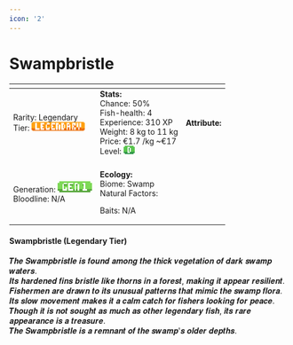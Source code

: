 ```yaml
---
icon: '2'
---
```


# Swampbristle



<table data-view="cards"><thead><tr><th></th><th></th><th></th></tr></thead><tbody><tr><td>Rarity: Legendary<br>Tier: <img src="../../../../../.gitbook/assets/rarity_legendary (1).png" alt="" data-size="original"></td><td><strong>Stats:</strong><br>Chance: 50%<br>Fish-health: 4<br>Experience: 310 XP<br>Weight: 8 kg to 11 kg<br>Price: €1.7 /kg  ~€17<br>Level:  <img src="../../../../../.gitbook/assets/image (13).png" alt=""></td><td><strong>Attribute:</strong> </td></tr><tr><td></td><td></td><td></td></tr><tr><td>Generation: <img src="../../../../../.gitbook/assets/gen1 (1).png" alt=""><br>Bloodline: N/A</td><td><p><strong>Ecology:</strong> <br>Biome: Swamp<br>Natural Factors: </p><p>Baits: N/A<br></p></td><td></td></tr></tbody></table>

#### **Swampbristle** (Legendary Tier)

𝑻𝒉𝒆 𝑺𝒘𝒂𝒎𝒑𝒃𝒓𝒊𝒔𝒕𝒍𝒆 𝒊𝒔 𝒇𝒐𝒖𝒏𝒅 𝒂𝒎𝒐𝒏𝒈 𝒕𝒉𝒆 𝒕𝒉𝒊𝒄𝒌 𝒗𝒆𝒈𝒆𝒕𝒂𝒕𝒊𝒐𝒏 𝒐𝒇 𝒅𝒂𝒓𝒌 𝒔𝒘𝒂𝒎𝒑 𝒘𝒂𝒕𝒆𝒓𝒔.\
𝑰𝒕𝒔 𝒉𝒂𝒓𝒅𝒆𝒏𝒆𝒅 𝒇𝒊𝒏𝒔 𝒃𝒓𝒊𝒔𝒕𝒍𝒆 𝒍𝒊𝒌𝒆 𝒕𝒉𝒐𝒓𝒏𝒔 𝒊𝒏 𝒂 𝒇𝒐𝒓𝒆𝒔𝒕, 𝒎𝒂𝒌𝒊𝒏𝒈 𝒊𝒕 𝒂𝒑𝒑𝒆𝒂𝒓 𝒓𝒆𝒔𝒊𝒍𝒊𝒆𝒏𝒕.\
𝑭𝒊𝒔𝒉𝒆𝒓𝒎𝒆𝒏 𝒂𝒓𝒆 𝒅𝒓𝒂𝒘𝒏 𝒕𝒐 𝒊𝒕𝒔 𝒖𝒏𝒖𝒔𝒖𝒂𝒍 𝒑𝒂𝒕𝒕𝒆𝒓𝒏𝒔 𝒕𝒉𝒂𝒕 𝒎𝒊𝒎𝒊𝒄 𝒕𝒉𝒆 𝒔𝒘𝒂𝒎𝒑 𝒇𝒍𝒐𝒓𝒂.\
𝑰𝒕𝒔 𝒔𝒍𝒐𝒘 𝒎𝒐𝒗𝒆𝒎𝒆𝒏𝒕 𝒎𝒂𝒌𝒆𝒔 𝒊𝒕 𝒂 𝒄𝒂𝒍𝒎 𝒄𝒂𝒕𝒄𝒉 𝒇𝒐𝒓 𝒇𝒊𝒔𝒉𝒆𝒓𝒔 𝒍𝒐𝒐𝒌𝒊𝒏𝒈 𝒇𝒐𝒓 𝒑𝒆𝒂𝒄𝒆.\
𝑻𝒉𝒐𝒖𝒈𝒉 𝒊𝒕 𝒊𝒔 𝒏𝒐𝒕 𝒔𝒐𝒖𝒈𝒉𝒕 𝒂𝒔 𝒎𝒖𝒄𝒉 𝒂𝒔 𝒐𝒕𝒉𝒆𝒓 𝒍𝒆𝒈𝒆𝒏𝒅𝒂𝒓𝒚 𝒇𝒊𝒔𝒉, 𝒊𝒕𝒔 𝒓𝒂𝒓𝒆 𝒂𝒑𝒑𝒆𝒂𝒓𝒂𝒏𝒄𝒆 𝒊𝒔 𝒂 𝒕𝒓𝒆𝒂𝒔𝒖𝒓𝒆.\
𝑻𝒉𝒆 𝑺𝒘𝒂𝒎𝒑𝒃𝒓𝒊𝒔𝒕𝒍𝒆 𝒊𝒔 𝒂 𝒓𝒆𝒎𝒏𝒂𝒏𝒕 𝒐𝒇 𝒕𝒉𝒆 𝒔𝒘𝒂𝒎𝒑'𝒔 𝒐𝒍𝒅𝒆𝒓 𝒅𝒆𝒑𝒕𝒉𝒔.
